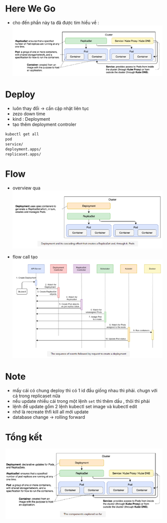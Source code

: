 # Here We Go 


- cho đến phần này ta đã được tim hiều về : 
![](../../img-md/rs-svc.png)


# Deploy 

- luôn thay đổi ->  cần cập nhật liên tục 
- zezo down time 
- kind : Deployment
- tạo thêm deployment controler 
```
kubectl get all
pod 
service/
deployment.apps/
replicaset.apps/
```

# Flow 

- overview qua 
![](../../img-md/deploy-overview.png)

- flow call tạo 
![](../../img-md/deploy-call.png)

# Note 

- mấy cái có chung deploy thì có 1 id đầu giống nhau thì phải. chugn với cả trong replicaset nữa 
- nếu update nhiều cái trong một lệnh ```set``` thì thêm dấu , thôi thì phải 
- lệnh để update gồm 2 lệnh kubectl set image và kubectl edit
- nhớ là recreate thfi kill all mới update 
- database change -> rolling forward 

# Tổng kết 

![](../../img-md/deploy-all.png)